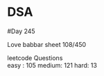 # DSA

#Day 245

Love babbar sheet
    108/450
    
leetcode Questions   
easy : 105
medium: 121
hard: 13


